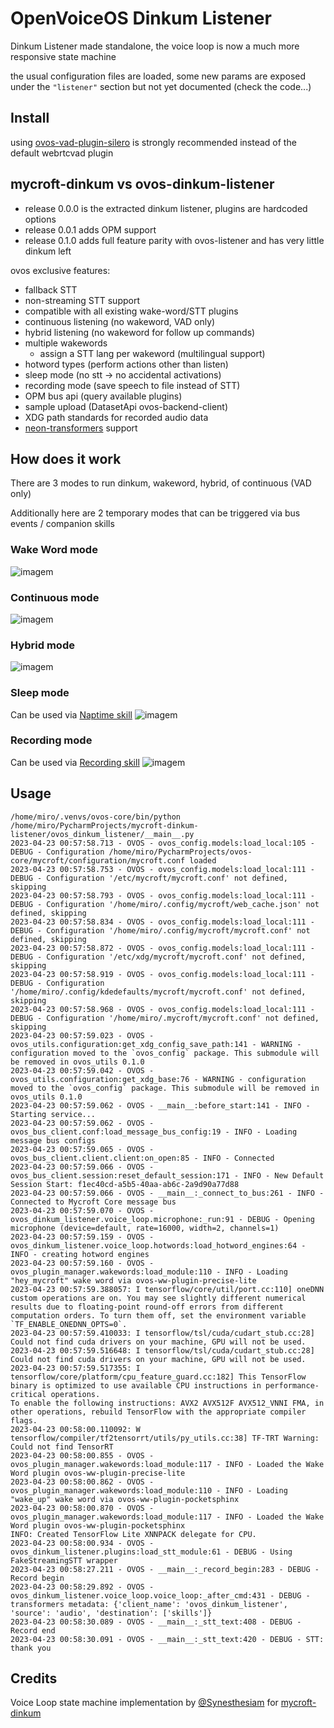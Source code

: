 # OpenVoiceOS Dinkum Listener 

Dinkum Listener made standalone, the voice loop is now a much more responsive state machine

the usual configuration files are loaded, some new params are exposed under the 
`"listener"` section but not yet documented (check the code...)

## Install

using [ovos-vad-plugin-silero](https://github.com/OpenVoiceOS/ovos-vad-plugin-silero) 
is strongly recommended instead of the default webrtcvad plugin

## mycroft-dinkum vs ovos-dinkum-listener

- release 0.0.0 is the extracted dinkum listener, plugins are hardcoded options
- release 0.0.1 adds OPM support
- release 0.1.0 adds full feature parity with ovos-listener and has very little dinkum left

ovos exclusive features:

- fallback STT
- non-streaming STT support
- compatible with all existing wake-word/STT plugins
- continuous listening  (no wakeword, VAD only)
- hybrid listening  (no wakeword for follow up commands)
- multiple wakewords
   - assign a STT lang per wakeword (multilingual support)
- hotword types (perform actions other than listen)
- sleep mode (no stt -> no accidental activations)
- recording mode (save speech to file instead of STT)
- OPM bus api (query available plugins)
- sample upload (DatasetApi ovos-backend-client)
- XDG path standards for recorded audio data
- [neon-transformers](https://github.com/NeonGeckoCom/neon-transformers) support

## How does it work

There are 3 modes to run dinkum, wakeword, hybrid, of continuous (VAD only)

Additionally here are 2 temporary modes that can be triggered via bus events / companion skills

### Wake Word mode
![imagem](https://github.com/OpenVoiceOS/ovos-dinkum-listener/assets/33701864/c55388dc-a7fb-4857-9c35-f4a4223c4145)

### Continuous mode
![imagem](https://github.com/OpenVoiceOS/ovos-dinkum-listener/assets/33701864/c8820161-9cb8-433f-9380-6d07965c7fa5)

### Hybrid mode
![imagem](https://github.com/OpenVoiceOS/ovos-dinkum-listener/assets/33701864/b9012663-4f00-47a9-bac4-8b08392da12c)

### Sleep mode
Can be used via [Naptime skill](https://github.com/OpenVoiceOS/skill-ovos-naptime)
![imagem](https://github.com/OpenVoiceOS/ovos-dinkum-listener/assets/33701864/24835210-2116-4080-8c2b-fc18eecd923a)

### Recording mode
Can be used via [Recording skill](https://github.com/NeonGeckoCom/skill-audio-recording)
![imagem](https://github.com/OpenVoiceOS/ovos-dinkum-listener/assets/33701864/0337b499-3175-4031-a83f-eda352d2197f)

## Usage

```
/home/miro/.venvs/ovos-core/bin/python /home/miro/PycharmProjects/mycroft-dinkum-listener/ovos_dinkum_listener/__main__.py 
2023-04-23 00:57:58.713 - OVOS - ovos_config.models:load_local:105 - DEBUG - Configuration /home/miro/PycharmProjects/ovos-core/mycroft/configuration/mycroft.conf loaded
2023-04-23 00:57:58.753 - OVOS - ovos_config.models:load_local:111 - DEBUG - Configuration '/etc/mycroft/mycroft.conf' not defined, skipping
2023-04-23 00:57:58.793 - OVOS - ovos_config.models:load_local:111 - DEBUG - Configuration '/home/miro/.config/mycroft/web_cache.json' not defined, skipping
2023-04-23 00:57:58.834 - OVOS - ovos_config.models:load_local:111 - DEBUG - Configuration '/home/miro/.config/mycroft/mycroft.conf' not defined, skipping
2023-04-23 00:57:58.872 - OVOS - ovos_config.models:load_local:111 - DEBUG - Configuration '/etc/xdg/mycroft/mycroft.conf' not defined, skipping
2023-04-23 00:57:58.919 - OVOS - ovos_config.models:load_local:111 - DEBUG - Configuration '/home/miro/.config/kdedefaults/mycroft/mycroft.conf' not defined, skipping
2023-04-23 00:57:58.968 - OVOS - ovos_config.models:load_local:111 - DEBUG - Configuration '/home/miro/.mycroft/mycroft.conf' not defined, skipping
2023-04-23 00:57:59.023 - OVOS - ovos_utils.configuration:get_xdg_config_save_path:141 - WARNING - configuration moved to the `ovos_config` package. This submodule will be removed in ovos_utils 0.1.0
2023-04-23 00:57:59.042 - OVOS - ovos_utils.configuration:get_xdg_base:76 - WARNING - configuration moved to the `ovos_config` package. This submodule will be removed in ovos_utils 0.1.0
2023-04-23 00:57:59.062 - OVOS - __main__:before_start:141 - INFO - Starting service...
2023-04-23 00:57:59.062 - OVOS - ovos_bus_client.conf:load_message_bus_config:19 - INFO - Loading message bus configs
2023-04-23 00:57:59.065 - OVOS - ovos_bus_client.client.client:on_open:85 - INFO - Connected
2023-04-23 00:57:59.066 - OVOS - ovos_bus_client.session:reset_default_session:171 - INFO - New Default Session Start: f1ec40cd-a5b5-40aa-ab6c-2a9d90a77d88
2023-04-23 00:57:59.066 - OVOS - __main__:_connect_to_bus:261 - INFO - Connected to Mycroft Core message bus
2023-04-23 00:57:59.070 - OVOS - ovos_dinkum_listener.voice_loop.microphone:_run:91 - DEBUG - Opening microphone (device=default, rate=16000, width=2, channels=1)
2023-04-23 00:57:59.159 - OVOS - ovos_dinkum_listener.voice_loop.hotwords:load_hotword_engines:64 - INFO - creating hotword engines
2023-04-23 00:57:59.160 - OVOS - ovos_plugin_manager.wakewords:load_module:110 - INFO - Loading "hey_mycroft" wake word via ovos-ww-plugin-precise-lite
2023-04-23 00:57:59.388057: I tensorflow/core/util/port.cc:110] oneDNN custom operations are on. You may see slightly different numerical results due to floating-point round-off errors from different computation orders. To turn them off, set the environment variable `TF_ENABLE_ONEDNN_OPTS=0`.
2023-04-23 00:57:59.410033: I tensorflow/tsl/cuda/cudart_stub.cc:28] Could not find cuda drivers on your machine, GPU will not be used.
2023-04-23 00:57:59.516648: I tensorflow/tsl/cuda/cudart_stub.cc:28] Could not find cuda drivers on your machine, GPU will not be used.
2023-04-23 00:57:59.517355: I tensorflow/core/platform/cpu_feature_guard.cc:182] This TensorFlow binary is optimized to use available CPU instructions in performance-critical operations.
To enable the following instructions: AVX2 AVX512F AVX512_VNNI FMA, in other operations, rebuild TensorFlow with the appropriate compiler flags.
2023-04-23 00:58:00.110092: W tensorflow/compiler/tf2tensorrt/utils/py_utils.cc:38] TF-TRT Warning: Could not find TensorRT
2023-04-23 00:58:00.855 - OVOS - ovos_plugin_manager.wakewords:load_module:117 - INFO - Loaded the Wake Word plugin ovos-ww-plugin-precise-lite
2023-04-23 00:58:00.862 - OVOS - ovos_plugin_manager.wakewords:load_module:110 - INFO - Loading "wake_up" wake word via ovos-ww-plugin-pocketsphinx
2023-04-23 00:58:00.870 - OVOS - ovos_plugin_manager.wakewords:load_module:117 - INFO - Loaded the Wake Word plugin ovos-ww-plugin-pocketsphinx
INFO: Created TensorFlow Lite XNNPACK delegate for CPU.
2023-04-23 00:58:00.934 - OVOS - ovos_dinkum_listener.plugins:load_stt_module:61 - DEBUG - Using FakeStreamingSTT wrapper
2023-04-23 00:58:27.211 - OVOS - __main__:_record_begin:283 - DEBUG - Record begin
2023-04-23 00:58:29.892 - OVOS - ovos_dinkum_listener.voice_loop.voice_loop:_after_cmd:431 - DEBUG - transformers metadata: {'client_name': 'ovos_dinkum_listener', 'source': 'audio', 'destination': ['skills']}
2023-04-23 00:58:30.089 - OVOS - __main__:_stt_text:408 - DEBUG - Record end
2023-04-23 00:58:30.091 - OVOS - __main__:_stt_text:420 - DEBUG - STT: thank you
```

## Credits

Voice Loop state machine implementation by [@Synesthesiam](https://github.com/synesthesiam) for [mycroft-dinkum](https://github.com/MycroftAI/mycroft-dinkum)
